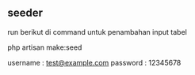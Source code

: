 
## seeder
run berikut di command untuk penambahan input tabel

php artisan make:seed

username : test@example.com
password : 12345678


